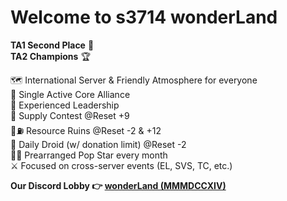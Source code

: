 # Welcome to s3714 wonderLand

**TA1 Second Place** 🥈\
**TA2 Champions** 🏆

🗺️ International Server & Friendly Atmosphere for everyone \
💪 Single Active Core Alliance \
🤝 Experienced Leadership \
🎁 Supply Contest @Reset +9 \
🌽⛽️ Resource Ruins @Reset -2 & +12 \
🤖 Daily Droid (w/ donation limit) @Reset -2 \
🎤🌟 Prearranged Pop Star every month \
⚔ Focused on cross-server events (EL, SVS, TC, etc.)

**Our Discord Lobby 👉 [wonderLand (MMMDCCXIV)](https://discord.gg/xAdsxtTg8q)**
